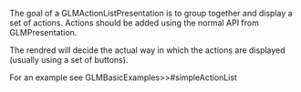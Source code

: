 The goal of a GLMActionListPresentation is to group together and display a set of actions.  Actions should be added using the normal API from GLMPresentation.

The rendred will decide the actual way in which the actions are displayed (usually using a set of buttons).

For an example see GLMBasicExamples>>#simpleActionList